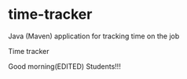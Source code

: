 # time-tracker
Java (Maven) application for tracking time on the job

Time tracker

Good morning(EDITED) Students!!!

